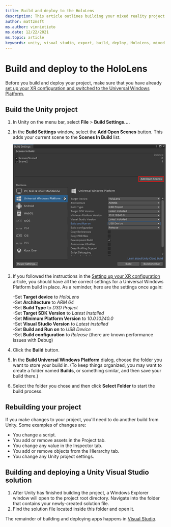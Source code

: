 ```yaml
---
title: Build and deploy to the HoloLens
description: This article outlines building your mixed reality project with Unity and Visual Studio so you can deploy it to the HoloLens.
author: mattzmsft
ms.author: vinnietieto
ms.date: 12/22/2021
ms.topic: article
keywords: unity, visual studio, export, build, deploy, HoloLens, mixed reality headset, windows mixed reality headset, virtual reality headset, UWP, deploying
---
```


# Build and deploy to the HoloLens

Before you build and deploy your project, make sure that you have already [set up your XR configuration and switched to the Universal Windows Platform](xr-project-setup.md).

## Build the Unity project

1. In Unity on the menu bar, select **File** > **Build Settings...**.
1. In the **Build Settings** window, select the **Add Open Scenes** button. This adds your current scene to the **Scenes In Build** list.

    ![Screen shot of Unity build settings](images/023-build-settings.png)

1. If you followed the instructions in the [Setting up your XR configuration ](xr-project-setup.md) article, you should have all the correct settings for a Universal Windows Platform build in place. As a reminder, here are the settings once again:

    -Set **Target device** to *HoloLens*  
    -Set **Architecture** to *ARM 64*  
    -Set **Build Type** to *D3D Project*  
    -Set **Target SDK Version** to *Latest   Installed*  
    -Set **Minimum Platform Version** to *10.0.10240.0*  
    -Set **Visual Studio Version** to *Latest installed*  
    -Set **Build and Run on** to *USB Device*  
    -Set **Build configuration** to *Release* (there are known performance issues with Debug)

1. Click the **Build** button.
1. In the **Build Universal Windows Platform** dialog, choose the folder you want to store your build in. (To keep things organized, you may want to create a folder named **Builds**, or something similar, and then save your build there.) 
1. Select the folder you chose and then click **Select Folder** to start the build process.

## Rebuilding your project

If you make changes to your project, you'll need to do another build from Unity. Some examples of changes are:
* You change a script.
* You add or remove assets in the Project tab.
* You change any value in the Inspector tab.
* You add or remove objects from the Hierarchy tab.
* You change any Unity project settings.

## Building and deploying a Unity Visual Studio solution

1. After Unity has finished building the project, a Windows Explorer window will open to the project root directory. Navigate into the folder that contains your newly-created solution file.
1. Find the solution file located inside this folder and open it.

The remainder of building and deploying apps happens in [Visual Studio](../advanced-concepts/using-visual-studio.md). 




